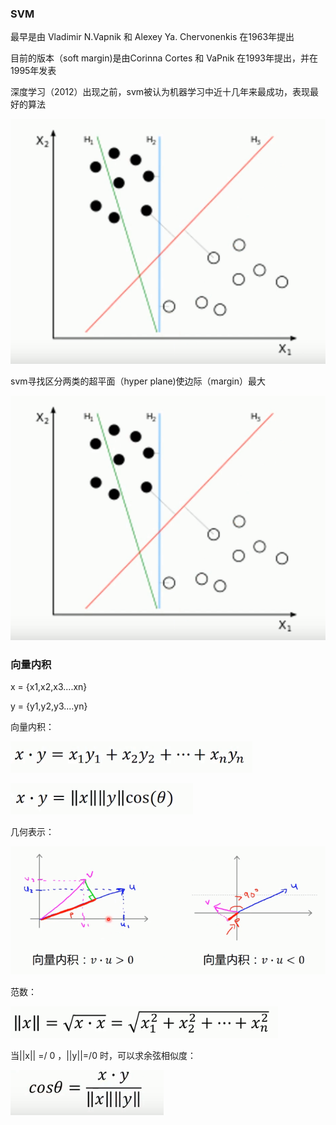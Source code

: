 ### SVM
最早是由 Vladimir N.Vapnik 和 Alexey Ya. Chervonenkis 在1963年提出

目前的版本（soft margin)是由Corinna Cortes 和 VaPnik 在1993年提出，并在1995年发表

深度学习（2012）出现之前，svm被认为机器学习中近十几年来最成功，表现最好的算法

![image](https://github.com/jccjd/Coursera-Machine-Learning/blob/master/week-7/image/SVM1.PNG?raw=true)

svm寻找区分两类的超平面（hyper plane)使边际（margin）最大

![image](https://github.com/jccjd/Coursera-Machine-Learning/blob/master/week-7/image/SVM1.PNG?raw=true)


### 向量内积

x = {x1,x2,x3....xn}

y = {y1,y2,y3....yn}

向量内积：

![image](https://github.com/jccjd/Coursera-Machine-Learning/blob/master/week-7/image/向量内积1.PNG?raw=true)


![image](https://github.com/jccjd/Coursera-Machine-Learning/blob/master/week-7/image/向量内积2.PNG?raw=true)

几何表示：

![image](https://github.com/jccjd/Coursera-Machine-Learning/blob/master/week-7/image/向量内积5.PNG?raw=true)


范数：

![image](https://github.com/jccjd/Coursera-Machine-Learning/blob/master/week-7/image/向量内积3.PNG?raw=true)

当||x|| =/ 0 ，||y||=/0 时，可以求余弦相似度：

![image](https://github.com/jccjd/Coursera-Machine-Learning/blob/master/week-7/image/向量内积4.PNG?raw=true)






